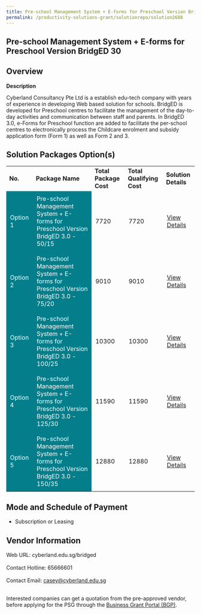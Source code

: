 ```yaml
---
title: Pre-school Management System + E-forms for Preschool Version BridgED 30
permalink: /productivity-solutions-grant/solutionrepo/solution2688
---
```


## Pre-school Management System + E-forms for Preschool Version BridgED 30

## Overview

**Description**

Cyberland  Consultancy Pte Ltd is a establish edu-tech company with years of experience in developing Web based solution for schools.  BridgED is developed for Preschool centres to facilitate the management of the day-to-day activities and communication between staff and parents. In BridgED 3.0, e-Forms for Preschool function are added to facilitate the per-school centres to electronically process the Childcare enrolment and subsidy application form (Form 1) as well as Form 2 and 3.

## Solution Packages Option(s)

<table>
<tr>
<td><b>No.</b></td>
<td><b>Package Name</b></td>
<td><b>Total Package Cost</b></td>
<td><b>Total Qualifying Cost</b></td>
<td><b>Solution Details</b></td>
</tr>
<tr>
<td style='padding: 10px; background-color: #037E8A; color: #FFFFFF;'>Option 1</td>
<td style='padding: 10px; background-color: #037E8A; color: #FFFFFF;'>Pre-school Management System + E-forms for Preschool Version BridgED 3.0 - 50/15</td>
<td style='padding: 10px;'>7720</td>
<td style='padding: 10px;'>7720</td>
<td style='padding: 10px;'><a href='https://www.gobusiness.gov.sg/images/psg/Cyberland_PMS_+_E-Forms_20210409_Desensitised_Annex_3_Part_1.pdf' target='_blank'>View Details</a></td>
</tr>
<tr>
<td style='padding: 10px; background-color: #037E8A; color: #FFFFFF;'>Option 2</td>
<td style='padding: 10px; background-color: #037E8A; color: #FFFFFF;'>Pre-school Management System + E-forms for Preschool Version BridgED 3.0 - 75/20</td>
<td style='padding: 10px;'>9010</td>
<td style='padding: 10px;'>9010</td>
<td style='padding: 10px;'><a href='https://www.gobusiness.gov.sg/images/psg/Cyberland_PMS_+_E-Forms_20210409_Desensitised_Annex_3_Part_2.pdf' target='_blank'>View Details</a></td>
</tr>
<tr>
<td style='padding: 10px; background-color: #037E8A; color: #FFFFFF;'>Option 3</td>
<td style='padding: 10px; background-color: #037E8A; color: #FFFFFF;'>Pre-school Management System + E-forms for Preschool Version BridgED 3.0 - 100/25</td>
<td style='padding: 10px;'>10300</td>
<td style='padding: 10px;'>10300</td>
<td style='padding: 10px;'><a href='https://www.gobusiness.gov.sg/images/psg/Cyberland_PMS_+_E-Forms_20210409_Desensitised_Annex_3_Part_3.pdf' target='_blank'>View Details</a></td>
</tr>
<tr>
<td style='padding: 10px; background-color: #037E8A; color: #FFFFFF;'>Option 4</td>
<td style='padding: 10px; background-color: #037E8A; color: #FFFFFF;'>Pre-school Management System + E-forms for Preschool Version BridgED 3.0 - 125/30</td>
<td style='padding: 10px;'>11590</td>
<td style='padding: 10px;'>11590</td>
<td style='padding: 10px;'><a href='https://www.gobusiness.gov.sg/images/psg/Cyberland_PMS_+_E-Forms_20210409_Desensitised_Annex_3_Part_4.pdf' target='_blank'>View Details</a></td>
</tr>
<tr>
<td style='padding: 10px; background-color: #037E8A; color: #FFFFFF;'>Option 5</td>
<td style='padding: 10px; background-color: #037E8A; color: #FFFFFF;'>Pre-school Management System + E-forms for Preschool Version BridgED 3.0 - 150/35</td>
<td style='padding: 10px;'>12880</td>
<td style='padding: 10px;'>12880</td>
<td style='padding: 10px;'><a href='https://www.gobusiness.gov.sg/images/psg/Cyberland_PMS_+_E-Forms_20210409_Desensitised_Annex_3_Part_5.pdf' target='_blank'>View Details</a></td>
</tr>
</table>

## Mode and Schedule of Payment

 - Subscription or Leasing

## Vendor Information

 Web URL: cyberland.edu.sg/bridged <br><br>Contact Hotline: 65666601 <br><br>Contact Email: casey@cyberland.edu.sg <br><br>

Interested companies can get a quotation from the pre-approved vendor, before applying for the PSG through the <a href='https://www.businessgrants.gov.sg/' target='_blank' rel='noopener'>Business Grant Portal (BGP)</a>.

<script src="/jquery/resize-tables.js"></script>
